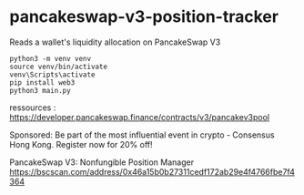 # pancakeswap-v3-position-tracker
Reads a wallet's liquidity allocation on PancakeSwap V3

```
python3 -m venv venv
source venv/bin/activate
venv\Scripts\activate
pip install web3
python3 main.py
```


ressources : 
https://developer.pancakeswap.finance/contracts/v3/pancakev3pool


Sponsored:   Be part of the most influential event in crypto - Consensus Hong Kong. Register now for 20% off!
 
PancakeSwap V3: Nonfungible Position Manager
https://bscscan.com/address/0x46a15b0b27311cedf172ab29e4f4766fbe7f4364